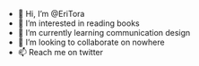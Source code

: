 - 👋 Hi, I’m @EriTora
- 👀 I’m interested in reading books 
- 🌱 I’m currently learning communication design
- 💞️ I’m looking to collaborate on nowhere
- 📫 Reach me on twitter

<!---
EriTora/EriTora is a ✨ special ✨ repository because its `README.md` (this file) appears on your GitHub profile.
You can click the Preview link to take a look at your changes.
--->
